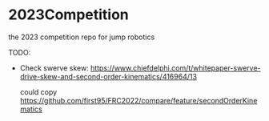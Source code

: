 # 2023Competition
the 2023 competition repo for jump robotics

TODO:
 - Check swerve skew: https://www.chiefdelphi.com/t/whitepaper-swerve-drive-skew-and-second-order-kinematics/416964/13
    
    could copy https://github.com/first95/FRC2022/compare/feature/secondOrderKinematics
